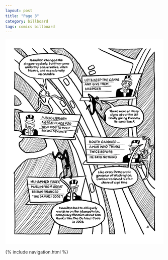 ```yaml
---
layout: post
title: "Page 3"
category: billboard
tags: comics billboard
---
```


![Cover](/assets/billboardzine/3.png)

{% include navigation.html %}
